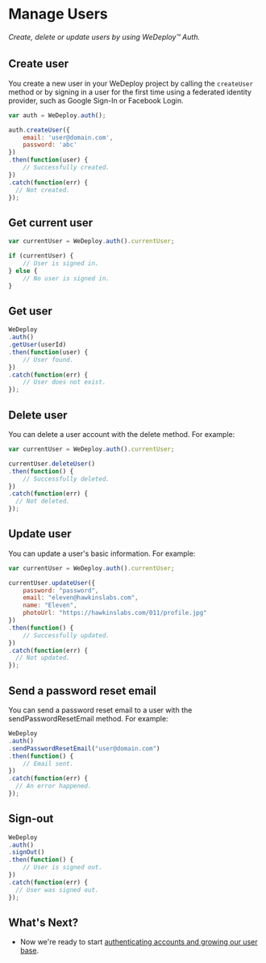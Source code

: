 # Manage Users

###### Create, delete or update users by using *WeDeploy™ Auth*.

<!-- <article id="create-user"> -->

## Create user

You create a new user in your WeDeploy project by calling the `createUser` method or by signing in a user for the first time using a federated identity provider, such as Google Sign-In or Facebook Login.

```js
var auth = WeDeploy.auth();

auth.createUser({
	email: 'user@domain.com',
	password: 'abc'
})
.then(function(user) {
	// Successfully created.
})
.catch(function(err) {
  // Not created.
});
```

<!-- </article> -->

<!-- <article id="get-current-user"> -->

## Get current user

```js
var currentUser = WeDeploy.auth().currentUser;

if (currentUser) {
	// User is signed in.
} else {
	// No user is signed in.
}
```

<!-- </article> -->

<!-- <article id="get-user"> -->

## Get user

```js
WeDeploy
.auth()
.getUser(userId)
.then(function(user) {
	// User found.
})
.catch(function(err) {
	// User does not exist.
});
```

<!-- </article> -->

<!-- <article id="delete-user"> -->

## Delete user

You can delete a user account with the delete method. For example:

```js
var currentUser = WeDeploy.auth().currentUser;

currentUser.deleteUser()
.then(function() {
	// Successfully deleted.
})
.catch(function(err) {
  // Not deleted.
});
```


<!-- </article> -->

<!-- <article id="update-user"> -->

## Update user

You can update a user's basic information. For example:

```js
var currentUser = WeDeploy.auth().currentUser;

currentUser.updateUser({
	password: "password",
	email: "eleven@hawkinslabs.com",
	name: "Eleven",
	photoUrl: "https://hawkinslabs.com/011/profile.jpg"
})
.then(function() {
	// Successfully updated.
})
.catch(function(err) {
  // Not updated.
});
```

<!-- </article> -->

<!-- <article id="reset-email"> -->

## Send a password reset email

You can send a password reset email to a user with the sendPasswordResetEmail method. For example:

```js
WeDeploy
.auth()
.sendPasswordResetEmail("user@domain.com")
.then(function() {
	// Email sent.
})
.catch(function(err) {
  // An error happened.
});
```

<!-- </article> -->

<!-- <article id="sign-out"> -->

## Sign-out

```js
WeDeploy
.auth()
.signOut()
.then(function() {
	// User is signed out.
})
.catch(function(err) {
  // User was signed out.
});
```

<!-- </article> -->

## What's Next?

* Now we're ready to start [authenticating accounts and growing our user base](/docs/auth/js/sign-in-with-facebook.html).
